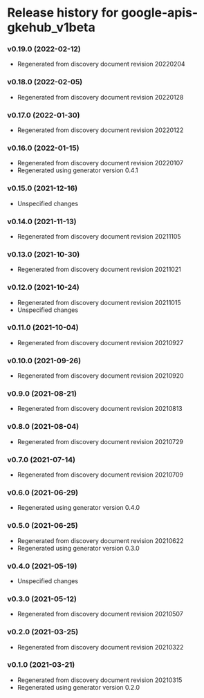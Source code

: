 # Release history for google-apis-gkehub_v1beta

### v0.19.0 (2022-02-12)

* Regenerated from discovery document revision 20220204

### v0.18.0 (2022-02-05)

* Regenerated from discovery document revision 20220128

### v0.17.0 (2022-01-30)

* Regenerated from discovery document revision 20220122

### v0.16.0 (2022-01-15)

* Regenerated from discovery document revision 20220107
* Regenerated using generator version 0.4.1

### v0.15.0 (2021-12-16)

* Unspecified changes

### v0.14.0 (2021-11-13)

* Regenerated from discovery document revision 20211105

### v0.13.0 (2021-10-30)

* Regenerated from discovery document revision 20211021

### v0.12.0 (2021-10-24)

* Regenerated from discovery document revision 20211015
* Unspecified changes

### v0.11.0 (2021-10-04)

* Regenerated from discovery document revision 20210927

### v0.10.0 (2021-09-26)

* Regenerated from discovery document revision 20210920

### v0.9.0 (2021-08-21)

* Regenerated from discovery document revision 20210813

### v0.8.0 (2021-08-04)

* Regenerated from discovery document revision 20210729

### v0.7.0 (2021-07-14)

* Regenerated from discovery document revision 20210709

### v0.6.0 (2021-06-29)

* Regenerated using generator version 0.4.0

### v0.5.0 (2021-06-25)

* Regenerated from discovery document revision 20210622
* Regenerated using generator version 0.3.0

### v0.4.0 (2021-05-19)

* Unspecified changes

### v0.3.0 (2021-05-12)

* Regenerated from discovery document revision 20210507

### v0.2.0 (2021-03-25)

* Regenerated from discovery document revision 20210322

### v0.1.0 (2021-03-21)

* Regenerated from discovery document revision 20210315
* Regenerated using generator version 0.2.0

